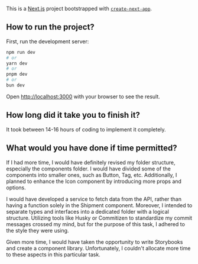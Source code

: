This is a [Next.js](https://nextjs.org/) project bootstrapped with [`create-next-app`](https://github.com/vercel/next.js/tree/canary/packages/create-next-app).

## How to run the project?

First, run the development server:

```bash
npm run dev
# or
yarn dev
# or
pnpm dev
# or
bun dev
```

Open [http://localhost:3000](http://localhost:3000) with your browser to see the result.

## How long did it take you to finish it?

It took between 14-16 hours of coding to implement it completely.

## What would you have done if time permitted?

If I had more time, I would have definitely revised my folder structure, especially the components folder. I would have divided some of the components into smaller ones, such as Button, Tag, etc. Additionally, I planned to enhance the Icon component by introducing more props and options.

I would have developed a service to fetch data from the API, rather than having a function solely in the Shipment component. Moreover, I intended to separate types and interfaces into a dedicated folder with a logical structure. Utilizing tools like Husky or Commitizen to standardize my commit messages crossed my mind, but for the purpose of this task, I adhered to the style they were using.

Given more time, I would have taken the opportunity to write Storybooks and create a component library. Unfortunately, I couldn't allocate more time to these aspects in this particular task.
